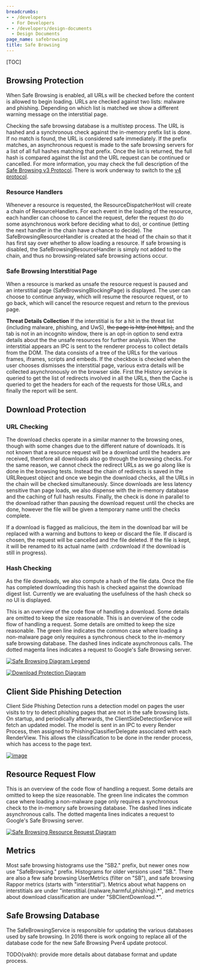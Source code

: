 ```yaml
---
breadcrumbs:
- - /developers
  - For Developers
- - /developers/design-documents
  - Design Documents
page_name: safebrowsing
title: Safe Browsing
---
```


[TOC]

## Browsing Protection

When Safe Browsing is enabled, all URLs will be checked before the content is
allowed to begin loading. URLs are checked against two lists: malware and
phishing. Depending on which list is matched we show a different warning message
on the interstitial page.

Checking the safe browsing database is a multistep process. The URL is hashed
and a synchronous check against the in-memory prefix list is done. If no match
is found, the URL is considered safe immediately. If the prefix matches, an
asynchronous request is made to the safe browsing servers for a list of all full
hashes matching that prefix. Once the list is returned, the full hash is
compared against the list and the URL request can be continued or cancelled. For
more information, you may check the full description of the [Safe Browsing v3
Protocol](https://developers.google.com/safe-browsing/v3). There is work
underway to switch to the [v4
protocol](https://developers.google.com/safe-browsing/v4/).

### Resource Handlers

Whenever a resource is requested, the ResourceDispatcherHost will create a chain
of ResourceHandlers. For each event in the loading of the resource, each handler
can choose to cancel the request, defer the request (to do some asynchronous
work before deciding what to do), or continue (letting the next handler in the
chain have a chance to decide). The SafeBrowsingResourceHandler is created at
the head of the chain so that it has first say over whether to allow loading a
resource. If safe browsing is disabled, the SafeBrowsingResourceHandler is
simply not added to the chain, and thus no browsing-related safe browsing
actions occur.

### Safe Browsing Interstitial Page

When a resource is marked as unsafe the resource request is paused and an
interstitial page (SafeBrowsingBlockingPage) is displayed. The user can choose
to continue anyway, which will resume the resource request, or to go back, which
will cancel the resource request and return to the previous page.

**Threat Details Collection**
If the interstitial is for a hit in the threat list (including malware,
phishing, and UwS), ~~the page is http (not https),~~ and the tab is not in an
incognito window, there is an opt-in option to send extra details about the the
unsafe resources for further analysis.
When the interstitial appears an IPC is sent to the renderer process to collect
details from the DOM. The data consists of a tree of the URLs for the various
frames, iframes, scripts and embeds.
If the checkbox is checked when the user chooses dismisses the interstitial
page, various extra details will be collected asynchronously on the browser
side. First the History service is queried to get the list of redirects involved
in all the URLs, then the Cache is queried to get the headers for each of the
requests for those URLs, and finally the report will be sent.

## Download Protection

### URL Checking

The download checks operate in a similar manner to the browsing ones, though
with some changes due to the different nature of downloads. It is not known that
a resource request will be a download until the headers are received, therefore
all downloads also go through the browsing checks. For the same reason, we
cannot check the redirect URLs as we go along like is done in the browsing
tests. Instead the chain of redirects is saved in the URLRequest object and once
we begin the download checks, all the URLs in the chain will be checked
simultaneously. Since downloads are less latency sensitive than page loads, we
also dispense with the in-memory database and the caching of full hash results.
Finally, the check is done in parallel to the download rather than pausing the
download request until the checks are done, however the file will be given a
temporary name until the checks complete.

If a download is flagged as malicious, the item in the download bar will be
replaced with a warning and buttons to keep or discard the file. If discard is
chosen, the request will be cancelled and the file deleted. If the file is kept,
it will be renamed to its actual name (with .crdownload if the download is still
in progress).

### Hash Checking

As the file downloads, we also compute a hash of the file data. Once the file
has completed downloading this hash is checked against the download digest list.
Currently we are evaluating the usefulness of the hash check so no UI is
displayed.

This is an overview of the code flow of handling a download. Some details are
omitted to keep the size reasonable. This is an overview of the code flow of
handling a request. Some details are omitted to keep the size reasonable. The
green line indicates the common case where loading a non-malware page only
requires a synchronous check to the in-memory safe browsing database. The dashed
lines indicate asynchronous calls. The dotted magenta lines indicates a request
to Google's Safe Browsing server.

[<img alt="Safe Browsing Diagram Legend"
src="/developers/design-documents/safebrowsing/legend.png">](/developers/design-documents/safebrowsing/legend.png)

[<img alt="Download Protection Diagram"
src="/developers/design-documents/safebrowsing/download_protection_without_legend.png">](/developers/design-documents/safebrowsing/download_protection_without_legend.png)

## Client Side Phishing Detection

Client Side Phishing Detection runs a detection model on pages the user visits
to try to detect phishing pages that are not in the safe browsing lists. On
startup, and periodically afterwards, the ClientSideDetectionService will fetch
an updated model. The model is sent in an IPC to every Render Process, then
assigned to PhishingClassifierDelegate associated with each RenderView. This
allows the classification to be done in the render process, which has access to
the page text.

[<img alt="image"
src="/developers/design-documents/safebrowsing/csdservice.svg">](/developers/design-documents/safebrowsing/csdservice.svg)

## Resource Request Flow

This is an overview of the code flow of handling a request. Some details are
omitted to keep the size reasonable. The green line indicates the common case
where loading a non-malware page only requires a synchronous check to the
in-memory safe browsing database. The dashed lines indicate asynchronous calls.
The dotted magenta lines indicates a request to Google's Safe Browsing server.

[<img alt="Safe Browsing Resource Request Diagram"
src="/developers/design-documents/safebrowsing/chrome_safe_browsing_wo_legend_wo_download.png">](/developers/design-documents/safebrowsing/chrome_safe_browsing_wo_legend_wo_download.png)

## Metrics

Most safe browsing histograms use the "SB2." prefix, but newer ones now use
"SafeBrowsing." prefix. Histograms for older versions used "SB.". There are also
a few safe browsing UserMetrics (filter on "SB"), and safe browsing Rappor
metrics (starts with "interstitial"). Metrics about what happens on
interstitials are under "interstitial.{malware,harmful,phishing}.\*", and
metrics about download classification are under "SBClientDownload.\*".

## Safe Browsing Database

The SafeBrowsingService is responsible for updating the various databases used
by safe browsing. In 2016 there is work ongoing to replace all of the database
code for the new Safe Browsing Pver4 update protocol.

TODO(vakh): provide more details about database format and update process.